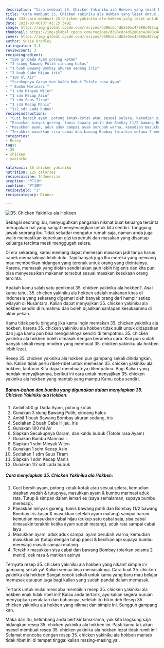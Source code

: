 ```yaml
---
description: "Cara membuat 35. Chicken Yakiniku ala Hokben yang lezat Untuk Jualan"
title: "Cara membuat 35. Chicken Yakiniku ala Hokben yang lezat Untuk Jualan"
slug: 433-cara-membuat-35-chicken-yakiniku-ala-hokben-yang-lezat-untuk-jualan
date: 2021-03-06T07:41:25.349Z
image: https://img-global.cpcdn.com/recipes/d396cdc4d62e0ec4/680x482cq70/35-chicken-yakiniku-ala-hokben-foto-resep-utama.jpg
thumbnail: https://img-global.cpcdn.com/recipes/d396cdc4d62e0ec4/680x482cq70/35-chicken-yakiniku-ala-hokben-foto-resep-utama.jpg
cover: https://img-global.cpcdn.com/recipes/d396cdc4d62e0ec4/680x482cq70/35-chicken-yakiniku-ala-hokben-foto-resep-utama.jpg
author: Susie Bradley
ratingvalue: 3.3
reviewcount: 3
recipeingredient:
- "500 gr Dada Ayam potong kotak"
- "3 siung Bawang Putih cincang halus"
- "1 buah Bawang Bombay ukuran sedang iris"
- "2 buah Cabe Hijau iris"
- "100 ml Air"
- "Secukupnya Garam dan kaldu bubuk Totole rasa Ayam"
- " Bumbu Marinasi "
- "1 sdm Minyak Wijen"
- "1 sdm Kecap Asin"
- "1 sdm Saus Tiram"
- "1 sdm Kecap Manis"
- "1/2 sdt Lada bubuk"
recipeinstructions:
- "Cuci bersih ayam, potong kotak-kotak atau sesuai selera, kemudian siapkan wadah &amp; tutupnya, masukkan ayam &amp; bumbu marinasi aduk rata. Tutup &amp; simpan dalam lemari es (saya semalaman, supaya bumbu meresap)."
- "Panaskan minyak goreng, tumis bawang putih dan Bombay (1/2 bawang Bombay iris kasar &amp; masukkan setelah ayam matang) sampai harum kemudian masukkan cabai hijau (cukup satu cabai saja, sisa cabai dimasukin terakhir ketika ayam sudah matang), aduk rata sampai cabai layu"
- "Masukkan ayam, aduk aduk sampai ayam berubah warna, kemudian masukkan air (tutup dengan tutup panci &amp; kecilkan api supaya bumbu meresap) masak sampai matang"
- "Terakhir masukkan sisa cabai dan bawang Bombay (biarkan selama 2 menit), cek rasa &amp; matikan apinya"
categories:
- Resep
tags:
- 35
- chicken
- yakiniku

katakunci: 35 chicken yakiniku 
nutrition: 125 calories
recipecuisine: Indonesian
preptime: "PT21M"
cooktime: "PT39M"
recipeyield: "1"
recipecategory: Dinner

---
```



![35. Chicken Yakiniku ala Hokben](https://img-global.cpcdn.com/recipes/d396cdc4d62e0ec4/680x482cq70/35-chicken-yakiniku-ala-hokben-foto-resep-utama.jpg)

Sebagai seorang ibu, menyuguhkan panganan nikmat buat keluarga tercinta merupakan hal yang sangat menyenangkan untuk kita sendiri. Tanggung jawab seorang ibu Tidak sekadar mengatur rumah saja, namun anda juga wajib memastikan keperluan gizi terpenuhi dan masakan yang disantap keluarga tercinta mesti menggugah selera.

Di era  sekarang, kamu memang dapat memesan masakan jadi tanpa harus capek memasaknya lebih dulu. Tapi banyak juga lho mereka yang memang mau memberikan hidangan yang terenak untuk orang yang dicintainya. Karena, memasak yang diolah sendiri akan jauh lebih higienis dan kita pun bisa menyesuaikan makanan tersebut sesuai masakan kesukaan orang tercinta. 



Apakah kamu salah satu penikmat 35. chicken yakiniku ala hokben?. Asal kamu tahu, 35. chicken yakiniku ala hokben adalah makanan khas di Indonesia yang sekarang digemari oleh banyak orang dari hampir setiap wilayah di Nusantara. Kalian dapat menyajikan 35. chicken yakiniku ala hokben sendiri di rumahmu dan boleh dijadikan santapan kesukaanmu di akhir pekan.

Kamu tidak perlu bingung jika kamu ingin memakan 35. chicken yakiniku ala hokben, karena 35. chicken yakiniku ala hokben tidak sulit untuk didapatkan dan juga kamu pun bisa mengolahnya sendiri di tempatmu. 35. chicken yakiniku ala hokben boleh dimasak dengan beraneka cara. Kini pun sudah banyak sekali resep modern yang membuat 35. chicken yakiniku ala hokben lebih lezat.

Resep 35. chicken yakiniku ala hokben pun gampang sekali dihidangkan, lho. Kalian tidak perlu ribet-ribet untuk memesan 35. chicken yakiniku ala hokben, lantaran Kita dapat membuatnya ditempatmu. Bagi Kalian yang hendak menyajikannya, berikut ini cara untuk menyajikan 35. chicken yakiniku ala hokben yang mantab yang mampu Kamu coba sendiri.

<!--inarticleads1-->

##### Bahan-bahan dan bumbu yang digunakan dalam menyiapkan 35. Chicken Yakiniku ala Hokben:

1. Ambil 500 gr Dada Ayam, potong kotak
1. Gunakan 3 siung Bawang Putih, cincang halus
1. Ambil 1 buah Bawang Bombay ukuran sedang, iris
1. Sediakan 2 buah Cabe Hijau, iris
1. Gunakan 100 ml Air
1. Siapkan Secukupnya Garam, dan kaldu bubuk (Totole rasa Ayam)
1. Gunakan  Bumbu Marinasi :
1. Siapkan 1 sdm Minyak Wijen
1. Gunakan 1 sdm Kecap Asin
1. Sediakan 1 sdm Saus Tiram
1. Siapkan 1 sdm Kecap Manis
1. Gunakan 1/2 sdt Lada bubuk




<!--inarticleads2-->

##### Cara menyiapkan 35. Chicken Yakiniku ala Hokben:

1. Cuci bersih ayam, potong kotak-kotak atau sesuai selera, kemudian siapkan wadah &amp; tutupnya, masukkan ayam &amp; bumbu marinasi aduk rata. Tutup &amp; simpan dalam lemari es (saya semalaman, supaya bumbu meresap).
1. Panaskan minyak goreng, tumis bawang putih dan Bombay (1/2 bawang Bombay iris kasar &amp; masukkan setelah ayam matang) sampai harum kemudian masukkan cabai hijau (cukup satu cabai saja, sisa cabai dimasukin terakhir ketika ayam sudah matang), aduk rata sampai cabai layu
1. Masukkan ayam, aduk aduk sampai ayam berubah warna, kemudian masukkan air (tutup dengan tutup panci &amp; kecilkan api supaya bumbu meresap) masak sampai matang
1. Terakhir masukkan sisa cabai dan bawang Bombay (biarkan selama 2 menit), cek rasa &amp; matikan apinya




Ternyata resep 35. chicken yakiniku ala hokben yang nikamt simple ini gampang sekali ya! Kalian semua bisa memasaknya. Cara buat 35. chicken yakiniku ala hokben Sangat cocok sekali untuk kamu yang baru mau belajar memasak ataupun juga bagi kalian yang sudah pandai dalam memasak.

Tertarik untuk mulai mencoba membikin resep 35. chicken yakiniku ala hokben enak tidak ribet ini? Kalau anda tertarik, ayo kalian segera buruan menyiapkan peralatan dan bahannya, setelah itu bikin deh Resep 35. chicken yakiniku ala hokben yang nikmat dan simple ini. Sungguh gampang kan. 

Maka dari itu, ketimbang anda berfikir lama-lama, yuk kita langsung saja hidangkan resep 35. chicken yakiniku ala hokben ini. Pasti kamu tak akan nyesel membuat resep 35. chicken yakiniku ala hokben lezat tidak rumit ini! Selamat mencoba dengan resep 35. chicken yakiniku ala hokben mantab tidak ribet ini di tempat tinggal kalian masing-masing,ya!.

